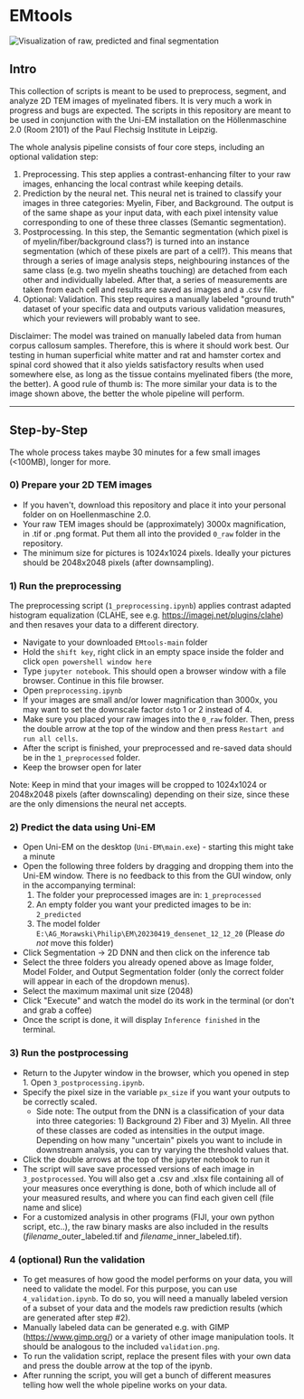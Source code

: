 # EMtools
![Visualization of raw, predicted and final segmentation](https://i.imgur.com/hX9HMJN.jpeg)

## Intro
This collection of scripts is meant to be used to preprocess, segment, and analyze 2D TEM images of myelinated fibers. It is very much a work in progress and bugs are expected. The scripts in this repository are meant to be used in conjunction with the Uni-EM installation on the Höllenmaschine 2.0 (Room 2101) of the Paul Flechsig Institute in Leipzig. 

The whole analysis pipeline consists of four core steps, including an optional validation step:
  1) Preprocessing. This step applies a contrast-enhancing filter to your raw images, enhancing the local contrast while keeping details.
  2) Prediction by the neural net. This neural net is trained to classify your images in three categories: Myelin, Fiber, and Background. The output is of the same shape as your input data, with each pixel intensity value corresponding to one of these three classes (Semantic segmentation).
  3) Postprocessing. In this step, the Semantic segmentation (which pixel is of myelin/fiber/background class?) is turned into an instance segmentation (which of these pixels are part of a cell?). This means that through a series of image analysis steps, neighbouring instances of the same class (e.g. two myelin sheaths touching) are detached from each other and individually labeled. After that, a series of measurements are taken from each cell and results are saved as images and a .csv file.
  4) Optional: Validation. This step requires a manually labeled "ground truth" dataset of your specific data and outputs various validation measures, which your reviewers will probably want to see.

Disclaimer: The model was trained on manually labeled data from human corpus callosum samples. Therefore, this is where it should work best. Our testing in human superficial white matter and rat and hamster cortex and spinal cord showed that it also yields satisfactory results when used somewhere else, as long as the tissue contains myelinated fibers (the more, the better). A good rule of thumb is: The more similar your data is to the image shown above, the better the whole pipeline will perform.


---


## Step-by-Step
The whole process takes maybe 30 minutes for a few small images (<100MB), longer for more.

### 0) Prepare your 2D TEM images 
   - If you haven't, download this repository and place it into your personal folder on on Hoellenmaschine 2.0.
   - Your raw TEM images should be (approximately) 3000x magnification, in .tif or .png format. Put them all into the provided `0_raw` folder in the repository.
   - The minimum size for pictures is 1024x1024 pixels. Ideally your pictures should be 2048x2048 pixels (after downsampling).


### 1) Run the preprocessing
   The preprocessing script (`1_preprocessing.ipynb`) applies contrast adapted histogram equalization (CLAHE, see e.g. https://imagej.net/plugins/clahe) and then resaves your data to a different directory.
 - Navigate to your downloaded `EMtools-main` folder
 - Hold the `shift key`, right click in an empty space inside the folder and click `open powershell window here`
 - Type `jupyter notebook`. This should open a browser window with a file browser. Continue in this file browser.
 - Open `preprocessing.ipynb`
 - If your images are small and/or lower magnification than 3000x, you may want to set the downscale factor `ds`to 1 or 2 instead of 4.
 - Make sure you placed your raw images into the `0_raw` folder. Then, press the double arrow at the top of the window and then press `Restart and run all cells`.
 - After the script is finished, your preprocessed and re-saved data should be in the `1_preprocessed` folder.
 - Keep the browser open for later

Note: Keep in mind that your images will be cropped to 1024x1024 or 2048x2048 pixels (after downscaling) depending on their size, since these are the only dimensions the neural net accepts.

### 2) Predict the data using Uni-EM
- Open Uni-EM on the desktop (`Uni-EM\main.exe`) - starting this might take a minute
- Open the following three folders by dragging and dropping them into the Uni-EM window. There is no feedback to this from the GUI window, only in the accompanying terminal:
    1) The folder your preprocessed images are in: `1_preprocessed`
    2) An empty folder you want your predicted images to be in: `2_predicted`
    3) The model folder `E:\AG_Morawski\Philip\EM\20230419_densenet_12_12_20` (Please *do not* move this folder)
- Click Segmentation -> 2D DNN and then click on the inference tab
- Select the three folders you already opened above as Image folder, Model Folder, and Output Segmentation folder (only the correct folder will appear in each of the dropdown menus).
- Select the maximum maximal unit size (2048)
- Click "Execute" and watch the model do its work in the terminal (or don't and grab a coffee)
- Once the script is done, it will display `Inference finished` in the terminal. 

### 3) Run the postprocessing
- Return to the Jupyter window in the browser, which you opened in step 1. Open `3_postprocessing.ipynb`.
- Specify the pixel size in the variable `px_size` if you want your outputs to be correctly scaled.
  - Side note: The output from the DNN is a classification of your data into three categories: 1) Background 2) Fiber and 3) Myelin. All three of these classes are coded as intensities in the output image. Depending on how many "uncertain" pixels you want to include in downstream analysis, you can try varying the threshold values that.
- Click the double arrows at the top of the jupyter notebook to run it
- The script will save save processed versions of each image in `3_postprocessed`. You will also get a .csv and .xlsx file containing all of your measures once everything is done, both of which include all of your measured results, and where you can find each given cell (file name and slice)
- For a customized analysis in other programs (FIJI, your own python script, etc..), the raw binary masks are also included in the results (*filename*_outer_labeled.tif and *filename*_inner_labeled.tif).


### 4 (optional) Run the validation
- To get measures of how good the model performs on your data, you will need to validate the model. For this purpose, you can use `4_validation.ipynb`. To do so, you will need a manually labeled version of a subset of your data and the models raw prediction results (which are generated after step #2).
- Manually labeled data can be generated e.g. with GIMP (https://www.gimp.org/) or a variety of other image manipulation tools. It should be analogous to the included `validation.png`.
- To run the validation script, replace the present files with your own data and press the double arrow at the top of the ipynb.
- After running the script, you will get a bunch of different measures telling how well the whole pipeline works on your data.
